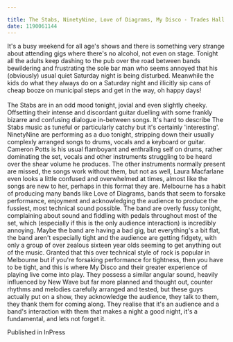 ```yaml
---

title: The Stabs, NinetyNine, Love of Diagrams, My Disco - Trades Hall
date: 1190061144
---
```

It's a busy weekend for all age's shows and there is something very strange about attending gigs where there's no alcohol, not even on stage. Tonight all the adults keep dashing to the pub over the road between bands bewildering and frustrating the sole bar man who seems annoyed that his (obviously) usual quiet Saturday night is being disturbed. Meanwhile the kids do what they always do on a Saturday night and illicitly sip cans of cheap booze on municipal steps and get in the way, oh happy days!<br><br>The Stabs are in an odd mood tonight, jovial and even slightly cheeky. Offsetting their intense and discordant guitar duelling with some frankly bizarre and confusing dialogue in-between songs. It's hard to describe The Stabs music as tuneful or particularly catchy but it's certainly 'interesting'. NinetyNine are performing as a duo tonight, stripping down their usually complexly arranged songs to drums, vocals and a keyboard or guitar. Cameron Potts is his usual flamboyant and enthralling self on drums, rather dominating the set, vocals and other instruments struggling to be heard over the shear volume he produces. The other instruments normally present are missed, the songs work without them, but not as well, Laura Macfarlane even looks a little confused and overwhelmed at times, almost like the songs are new to her, perhaps in this format they are. Melbourne has a habit of producing many bands like Love of Diagrams, bands that seem to forsake performance, enjoyment and acknowledging the audience to produce the fussiest, most technical sound possible. The band are overly fussy tonight, complaining about sound and fiddling with pedals throughout most of the set, which (especially if this is the only audience interaction) is incredibly annoying. Maybe the band are having a bad gig, but everything's a bit flat, the band aren't especially tight and the audience are getting fidgety, with only a group of over zealous sixteen year olds seeming to get anything out of the music. Granted that this over technical style of rock is popular in Melbourne but if you're forsaking performance for tightness, then you have to be tight, and this is where My Disco and their greater experience of playing live come into play. They possess a similar angular sound, heavily influenced by New Wave but far more planned and thought out, counter rhythms and melodies carefully arranged and tested, but these guys actually put on a show, they acknowledge the audience, they talk to them, they thank them for coming along. They realise that it's an audience and a band's interaction with them that makes a night a good night, it's a fundamental, and lets not forget it.


Published in InPress
